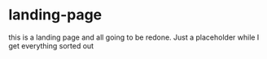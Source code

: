 # landing-page
this is a landing page and all going to be redone.  Just a placeholder while I get everything sorted out